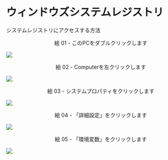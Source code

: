 # ウィンドウズシステムレジストリ

システムレジストリにアクセスする方法

<div align="center">
絵 01 - このPCをダブルクリックします
</div>

![](Imagens/Windows-Registro-Modo3-Img01.png)

<div align="center">
絵 02 - Computerを左クリックします
</div>

![](Imagens/Windows-Registro-Modo3-Img02.png)

<div align="center">
絵 03 - システムプロパティをクリックします
</div>

![](Imagens/Windows-Registro-Modo3-Img03.png)

<div align="center">
絵 04 - 「詳細設定」をクリックします
</div>

![](Imagens/Windows-Registro-Modo3-Img04.png)

<div align="center">
絵 05 - 「環境変数」をクリックします
</div>

![](Imagens/Windows-Registro-Modo3-Img05.png)